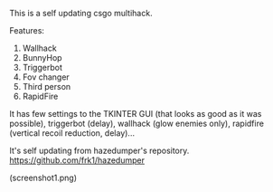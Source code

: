 This is a self updating csgo multihack.

Features:
1) Wallhack
2) BunnyHop
3) Triggerbot
4) Fov changer
5) Third person
6) RapidFire

It has few settings to the TKINTER GUI (that looks as good as it was possible), triggerbot (delay), wallhack (glow enemies only), rapidfire (vertical recoil reduction, delay)...

It's self updating from hazedumper's repository. https://github.com/frk1/hazedumper

(screenshot1.png)
